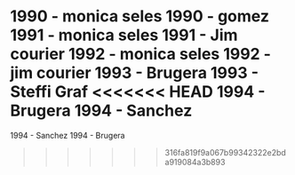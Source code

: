 1990 - monica seles
1990 - gomez
1991 - monica seles
1991 - Jim courier
1992 - monica seles
1992 - jim courier
1993 - Brugera
1993 - Steffi Graf
<<<<<<< HEAD
1994 - Brugera
1994 - Sanchez
=======
1994 - Sanchez
1994 - Brugera
>>>>>>> 316fa819f9a067b99342322e2bda919084a3b893
